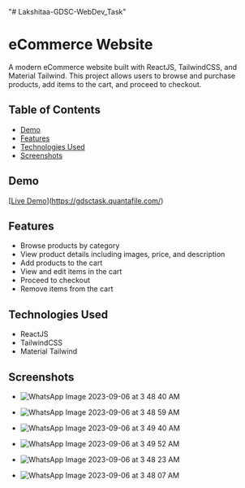 "# Lakshitaa-GDSC-WebDev_Task" 
# eCommerce Website

A modern eCommerce website built with ReactJS, TailwindCSS, and Material Tailwind. This project allows users to browse and purchase products, add items to the cart, and proceed to checkout.

## Table of Contents

- [Demo](#demo)
- [Features](#features)
- [Technologies Used](#technologies-used)
- [Screenshots](#screenshots)


## Demo

[[Live Demo](AddYourLiveDemoLinkHere)](https://gdsctask.quantafile.com/)

## Features

- Browse products by category
- View product details including images, price, and description
- Add products to the cart
- View and edit items in the cart
- Proceed to checkout
- Remove items from the cart

## Technologies Used

- ReactJS
- TailwindCSS
- Material Tailwind

## Screenshots

- ![WhatsApp Image 2023-09-06 at 3 48 40 AM](https://github.com/lakshitaaaaaa/Lakshitaa-GDSC-WebDev_Task/assets/125905352/59fb7aab-92cd-4df9-8708-d85bad6334f5)

- ![WhatsApp Image 2023-09-06 at 3 48 59 AM](https://github.com/lakshitaaaaaa/Lakshitaa-GDSC-WebDev_Task/assets/125905352/fa0475ab-499c-48f7-ba5e-36380b49416a) 

- ![WhatsApp Image 2023-09-06 at 3 49 40 AM](https://github.com/lakshitaaaaaa/Lakshitaa-GDSC-WebDev_Task/assets/125905352/85ac5f33-16b9-4290-8d3b-d9ff29b5445d)

- ![WhatsApp Image 2023-09-06 at 3 49 52 AM](https://github.com/lakshitaaaaaa/Lakshitaa-GDSC-WebDev_Task/assets/125905352/bb7253de-a958-4779-ae1c-92342d482651)

- ![WhatsApp Image 2023-09-06 at 3 48 23 AM](https://github.com/lakshitaaaaaa/Lakshitaa-GDSC-WebDev_Task/assets/125905352/e6b78013-82cd-4157-9b52-fa26de75861e)

- ![WhatsApp Image 2023-09-06 at 3 48 07 AM](https://github.com/lakshitaaaaaa/Lakshitaa-GDSC-WebDev_Task/assets/125905352/e308683b-2204-413f-81c6-60f79ebb9c71)

